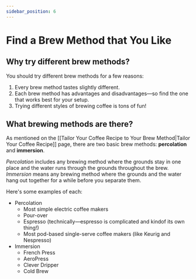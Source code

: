 ```yaml
---
sidebar_position: 6
---
```


# Find a Brew Method that You Like

## **Why try different brew methods?**

You should try different brew methods for a few reasons:

1.  Every brew method tastes slightly different.
2.  Each brew method has advantages and disadvantages—so find the one
    that works best for your setup.
3.  Trying different styles of brewing coffee is tons of fun!

## **What brewing methods are there?**

As mentioned on the [[Tailor Your Coffee Recipe to Your Brew Method|Tailor Your Coffee Recipe]] page, there are two basic brew methods: **percolation** and **immersion**.

*Percolation* includes any brewing method where the grounds stay in one place and the water runs through the grounds throughout the brew. *Immersion* means any brewing method where the grounds and the water hang out together for a while before you separate them.

Here's some examples of each:

-   Percolation
    -   Most simple electric coffee makers
    -   Pour-over
    -   Espresso (technically—espresso is complicated and kindof its own
        thing!)
    -   Most pod-based single-serve coffee makers (like Keurig and
        Nespresso)
-   Immersion
    -   French Press
    -   AeroPress
    -   Clever Dripper
    -   Cold Brew
